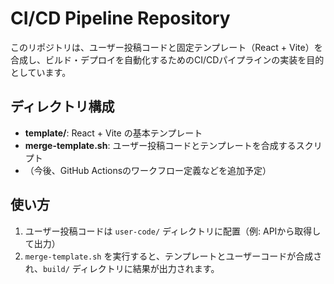 # CI/CD Pipeline Repository

このリポジトリは、ユーザー投稿コードと固定テンプレート（React + Vite）を合成し、ビルド・デプロイを自動化するためのCI/CDパイプラインの実装を目的としています。

## ディレクトリ構成

- **template/**: React + Vite の基本テンプレート
- **merge-template.sh**: ユーザー投稿コードとテンプレートを合成するスクリプト
- （今後、GitHub Actionsのワークフロー定義などを追加予定）

## 使い方

1. ユーザー投稿コードは `user-code/` ディレクトリに配置（例: APIから取得して出力）
2. `merge-template.sh` を実行すると、テンプレートとユーザーコードが合成され、`build/` ディレクトリに結果が出力されます。

